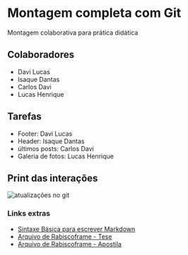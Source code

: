 # Montagem completa com Git
Montagem colaborativa para prática didática

## Colaboradores
- Davi Lucas
- Isaque Dantas
- Carlos Davi
- Lucas Henrique

## Tarefas
- Footer: Davi Lucas
- Header: Isaque Dantas
- últimos posts: Carlos Davi
- Galeria de fotos: Lucas Henrique

## Print das interações
![atualizações no git](https://github.com/DaGitFella/montagem_git_1/assets/40152718/431b8f9a-ee1b-4fc5-a071-5c340fb16d77)


### Links extras
- [Sintaxe Básica para escrever Markdown](https://www.markdownguide.org/basic-syntax/)
- [Arquivo de Rabiscoframe - Tese](https://www.teses.usp.br/teses/disponiveis/16/16134/tde-20052013-112226/publico/tese_gilbarros_original.pdf)
- [Arquivo de Rabiscoframe - Apostila](https://www.caelum.com.br/apostila/apostila-ux-usabilidade-mobile-web.pdf)

